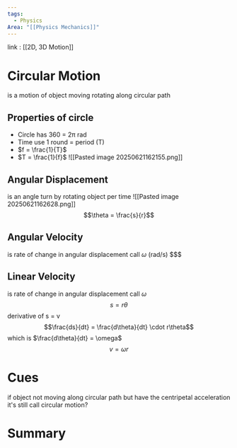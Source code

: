```yaml
---
tags:
  - Physics
Area: "[[Physics Mechanics]]"
---
```

link : [[2D, 3D Motion]]
# Circular Motion
is a motion of object moving rotating along circular path
## Properties of circle
- Circle has 360 = 2π rad
- Time use 1 round = period (T)
- $f = \frac{1}{T}$
- $T = \frac{1}{f}$
![[Pasted image 20250621162155.png]]
## Angular Displacement
is an angle turn by rotating object per time
![[Pasted image 20250621162628.png]]
$$\theta = \frac{s}{r}$$
## Angular Velocity
is rate of change in angular displacement call $\omega$ (rad/s)
$$$
## Linear Velocity
is rate of change in angular displacement call $\omega$ 
$$s = r\theta$$
derivative of s = v 
$$\frac{ds}{dt} = \frac{d\theta}{dt} \cdot r\theta$$
which is $\frac{d\theta}{dt} = \omega$ 
$$v = \omega r$$


# Cues
if object not moving along circular path but have the centripetal acceleration it's still call circular motion?
# Summary
```

```